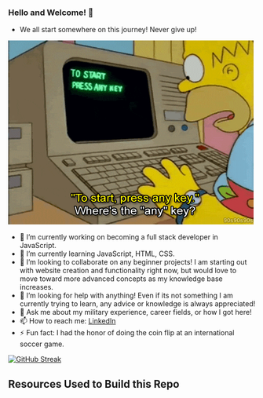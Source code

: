 ### Hello and Welcome! 👋

- We all start somewhere on this journey! Never give up!

![Homer](homer.technology.gif)

- 🔭 I’m currently working on becoming a full stack developer in JavaScript.
- 🌱 I’m currently learning JavaScript, HTML, CSS.
- 👯 I’m looking to collaborate on any beginner projects! I am starting out with website creation and functionality right now, but would love to move toward more advanced concepts as my knowledge base increases.
- 🤔 I’m looking for help with anything! Even if its not something I am currently trying to learn, any advice or knowledge is always appreciated!
- 💬 Ask me about my military experience, career fields, or how I got here! 
- 📫 How to reach me: [LinkedIn](https://www.linkedin.com/in/reecerenninger/)
- ⚡ Fun fact: I had the honor of doing the coin flip at an international soccer game.

[![GitHub Streak](https://github-readme-streak-stats.herokuapp.com?user=ReeceRenninger&theme=radical&background=04003A&border=DD2727&stroke=DDDDDD&fire=DD0000&ring=2EDDD1&currStreakNum=F5FFFE)](https://git.io/streak-stats)


## Resources Used to Build this Repo
